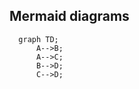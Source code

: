 ## Mermaid diagrams

```mermaid
  graph TD;
      A-->B;
      A-->C;
      B-->D;
      C-->D;
```
